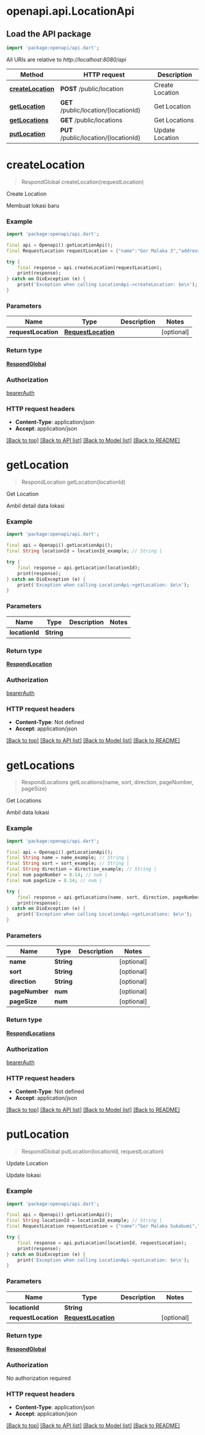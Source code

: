 # openapi.api.LocationApi

## Load the API package
```dart
import 'package:openapi/api.dart';
```

All URIs are relative to *http://localhost:8080/api*

Method | HTTP request | Description
------------- | ------------- | -------------
[**createLocation**](LocationApi.md#createlocation) | **POST** /public/location | Create Location
[**getLocation**](LocationApi.md#getlocation) | **GET** /public/location/{locationId} | Get Location
[**getLocations**](LocationApi.md#getlocations) | **GET** /public/locations | Get Locations
[**putLocation**](LocationApi.md#putlocation) | **PUT** /public/location/{locationId} | Update Location


# **createLocation**
> RespondGlobal createLocation(requestLocation)

Create Location

Membuat lokasi baru

### Example
```dart
import 'package:openapi/api.dart';

final api = Openapi().getLocationApi();
final RequestLocation requestLocation = {"name":"Gor Malaka 3","address":"Jl. Tamaghdfgn Malaka Selatan 2D","mobilePhone":"089938849","route":"route","urlMaps":"https://www.google.com/maps/place/6%C2%B043'19.5%22S+106%C2%B048'56.4%22E/@-6.72207,106.8130771,17z/data=!3m1!4b1!4m4!3m3!8m2!3d-6.72207!4d106.815652?entry=ttu"}; // RequestLocation | 

try {
    final response = api.createLocation(requestLocation);
    print(response);
} catch on DioException (e) {
    print('Exception when calling LocationApi->createLocation: $e\n');
}
```

### Parameters

Name | Type | Description  | Notes
------------- | ------------- | ------------- | -------------
 **requestLocation** | [**RequestLocation**](RequestLocation.md)|  | [optional] 

### Return type

[**RespondGlobal**](RespondGlobal.md)

### Authorization

[bearerAuth](../README.md#bearerAuth)

### HTTP request headers

 - **Content-Type**: application/json
 - **Accept**: application/json

[[Back to top]](#) [[Back to API list]](../README.md#documentation-for-api-endpoints) [[Back to Model list]](../README.md#documentation-for-models) [[Back to README]](../README.md)

# **getLocation**
> RespondLocation getLocation(locationId)

Get Location

Ambil detail data lokasi 

### Example
```dart
import 'package:openapi/api.dart';

final api = Openapi().getLocationApi();
final String locationId = locationId_example; // String | 

try {
    final response = api.getLocation(locationId);
    print(response);
} catch on DioException (e) {
    print('Exception when calling LocationApi->getLocation: $e\n');
}
```

### Parameters

Name | Type | Description  | Notes
------------- | ------------- | ------------- | -------------
 **locationId** | **String**|  | 

### Return type

[**RespondLocation**](RespondLocation.md)

### Authorization

[bearerAuth](../README.md#bearerAuth)

### HTTP request headers

 - **Content-Type**: Not defined
 - **Accept**: application/json

[[Back to top]](#) [[Back to API list]](../README.md#documentation-for-api-endpoints) [[Back to Model list]](../README.md#documentation-for-models) [[Back to README]](../README.md)

# **getLocations**
> RespondLocations getLocations(name, sort, direction, pageNumber, pageSize)

Get Locations

Ambil data lokasi 

### Example
```dart
import 'package:openapi/api.dart';

final api = Openapi().getLocationApi();
final String name = name_example; // String | 
final String sort = sort_example; // String | 
final String direction = direction_example; // String | 
final num pageNumber = 8.14; // num | 
final num pageSize = 8.14; // num | 

try {
    final response = api.getLocations(name, sort, direction, pageNumber, pageSize);
    print(response);
} catch on DioException (e) {
    print('Exception when calling LocationApi->getLocations: $e\n');
}
```

### Parameters

Name | Type | Description  | Notes
------------- | ------------- | ------------- | -------------
 **name** | **String**|  | [optional] 
 **sort** | **String**|  | [optional] 
 **direction** | **String**|  | [optional] 
 **pageNumber** | **num**|  | [optional] 
 **pageSize** | **num**|  | [optional] 

### Return type

[**RespondLocations**](RespondLocations.md)

### Authorization

[bearerAuth](../README.md#bearerAuth)

### HTTP request headers

 - **Content-Type**: Not defined
 - **Accept**: application/json

[[Back to top]](#) [[Back to API list]](../README.md#documentation-for-api-endpoints) [[Back to Model list]](../README.md#documentation-for-models) [[Back to README]](../README.md)

# **putLocation**
> RespondGlobal putLocation(locationId, requestLocation)

Update Location

Update lokasi

### Example
```dart
import 'package:openapi/api.dart';

final api = Openapi().getLocationApi();
final String locationId = locationId_example; // String | 
final RequestLocation requestLocation = {"name":"Gor Malaka Sukabumi","address":"Jl. Tamaghdfgn Malaka Selatan 2D","mobilePhone":"089938849","route":"route","urlMaps":"https://www.google.com/maps/place/6%C2%B043'19.5%22S+106%C2%B048'56.4%22E/@-6.72207,106.8130771,17z/data=!3m1!4b1!4m4!3m3!8m2!3d-6.72207!4d106.815652?entry=ttu"}; // RequestLocation | 

try {
    final response = api.putLocation(locationId, requestLocation);
    print(response);
} catch on DioException (e) {
    print('Exception when calling LocationApi->putLocation: $e\n');
}
```

### Parameters

Name | Type | Description  | Notes
------------- | ------------- | ------------- | -------------
 **locationId** | **String**|  | 
 **requestLocation** | [**RequestLocation**](RequestLocation.md)|  | [optional] 

### Return type

[**RespondGlobal**](RespondGlobal.md)

### Authorization

No authorization required

### HTTP request headers

 - **Content-Type**: application/json
 - **Accept**: application/json

[[Back to top]](#) [[Back to API list]](../README.md#documentation-for-api-endpoints) [[Back to Model list]](../README.md#documentation-for-models) [[Back to README]](../README.md)

